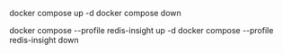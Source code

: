 docker compose up -d
docker compose down

docker compose --profile redis-insight up -d
docker compose --profile redis-insight down